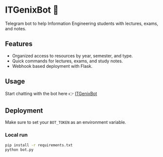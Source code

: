 # ITGenixBot 🤖

Telegram bot to help Information Engineering students with lectures, exams, and notes.

## Features
- Organized access to resources by year, semester, and type.
- Quick commands for lectures, exams, and study notes.
- Webhook based deployment with Flask.

## Usage
Start chatting with the bot here 👉 [ITGenixBot](https://t.me/ITGenixbot)

## Deployment
Make sure to set your `BOT_TOKEN` as an environment variable.

### Local run
```bash
pip install -r requirements.txt
python bot.py
